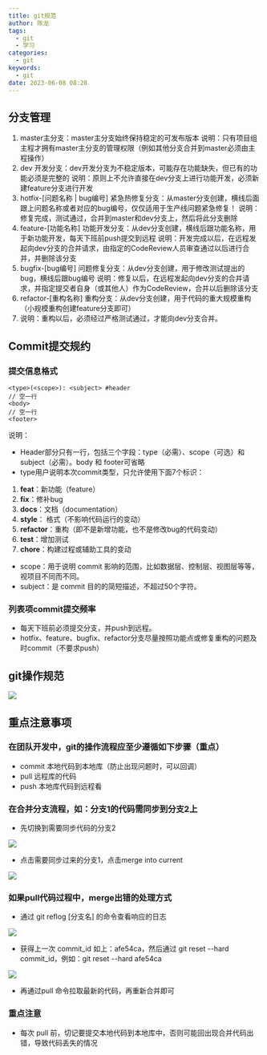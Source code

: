 ```yaml
---
title: git规范
author: 陈龙
tags:
  - git
  - 学习
categories:
  - git
keywords:
  - git
date: 2023-06-08 08:28
---
```

## 分支管理

1.  master主分支：master主分支始终保持稳定的可发布版本 说明：只有项目组主程才拥有master主分支的管理权限（例如其他分支合并到master必须由主程操作）
2.  dev 开发分支：dev开发分支为不稳定版本，可能存在功能缺失，但已有的功能必须是完整的 说明：原则上不允许直接在dev分支上进行功能开发，必须新建feature分支进行开发
3.  hotfix-[问题名称 | bug编号] 紧急热修复分支：从master分支创建，横线后面跟上问题名称或者对应的bug编号，仅仅适用于生产线问题紧急修复！ 说明：修复完成，测试通过，合并到master和dev分支上，然后将此分支删除
4.  feature-[功能名称] 功能开发分支：从dev分支创建，横线后跟功能名称，用于新功能开发，每天下班前push提交到远程 说明：开发完成以后，在远程发起向dev分支的合并请求，由指定的CodeReview人员审查通过以后进行合并，并删除该分支
5.  bugfix-[bug编号] 问题修复分支：从dev分支创建，用于修改测试提出的bug，横线后跟bug编号 说明：修复以后，在远程发起向dev分支的合并请求，并指定提交者自身（或其他人）作为CodeReview，合并以后删除该分支
6.  refactor-[重构名称] 重构分支：从dev分支创建，用于代码的重大规模重构（小规模重构创建feature分支即可）
7.  说明：重构以后，必须经过严格测试通过，才能向dev分支合并。

## Commit提交规约

### 提交信息格式

```
<type>(<scope>): <subject> #header
// 空一行
<body>
// 空一行
<footer> 
```

说明：

-   Header部分只有一行，包括三个字段：type（必需）、scope（可选）和subject（必需）。body 和 footer可省略
-   type用户说明本次commit类型，只允许使用下面7个标识：

1.  **feat**：新功能（feature）
2.  **fix**：修补bug
3.  **docs**：文档（documentation）
4.  **style**： 格式（不影响代码运行的变动）
5.  **refactor**：重构（即不是新增功能，也不是修改bug的代码变动）
6.  **test**：增加测试
7.  **chore**：构建过程或辅助工具的变动

-   scope：用于说明 commit 影响的范围，比如数据层、控制层、视图层等等，视项目不同而不同。
-   subject：是 commit 目的的简短描述，不超过50个字符。

### 列表项commit提交频率

-   每天下班前必须提交分支，并push到远程。
-   hotfix、feature、bugfix、refactor分支尽量按照功能点或修复重构的问题及时commit（不要求push）

## git操作规范

![](5e42172275560c995fdfc1c309e9999f_MD5.png)

## 重点注意事项

### 在团队开发中，git的操作流程应至少遵循如下步骤（重点）

-   commit 本地代码到本地库（防止出现问题时，可以回调）
-   pull 远程库的代码
-   push 本地库代码到远程看

### 在合并分支流程，如：分支1的代码需同步到分支2上

-   先切换到需要同步代码的分支2

![](f22cec5665f5d590e961d1c48e2ecc1b_MD5.png)

-   点击需要同步过来的分支1，点击merge into current

![](1663439da58a3c906439f7ab897513f6_MD5.png)
### 如果pull代码过程中，merge出错的处理方式

-   通过 git reflog [分支名] 的命令查看响应的日志

![](18144117468b86a77131d9ab385bc8d1_MD5.png)
-   获得上一次 commit_id 如上：afe54ca，然后通过 git reset --hard commit_id，例如：git reset --hard afe54ca

![](376efdee81a175037dcaa2928cd18323_MD5.png)

-   再通过pull 命令拉取最新的代码，再重新合并即可
### 重点注意

-   每次 pull 前，切记要提交本地代码到本地库中，否则可能回出现合并代码出错，导致代码丢失的情况